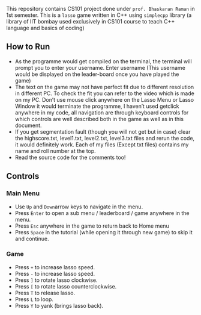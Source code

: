 This repository contains CS101 project done under `prof. Bhaskaran Raman` in 1st semester.
This is a `lasso` game written in C++ using `simplecpp` library (a library of IIT bombay used exclusively in CS101 course to teach C++ language and basics of coding)

## How to Run

* As the programme would get compiled on the terminal, the terminal will prompt
  you to enter your username. Enter username (This username would be displayed
  on the leader-board once you have played the game)
* The text on the game may not have perfect fit due to different resolution
  in different PC. To check the fit you can refer to the video which is made on
  my PC. Don’t use mouse click anywhere on the Lasso Menu or Lasso Window
  it would terminate the programme, I haven’t used getclick anywhere in my
  code, all navigation are through keyboard controls for which controls are well
  described both in the game as well as in this document.
* If you get segmentation fault (though you will not get but in case) clear the
  highscore.txt, level1.txt, level2.txt, level3.txt files and rerun the code, it would
  definitely work. Each of my files (Except txt files) contains my name and roll
  number at the top.
* Read the source code for the comments too!

## Controls

### Main Menu

* Use `Up` and `Down`arrow keys to navigate in the menu.
* Press `Enter` to open a sub menu / leaderboard / game anywhere in the
  menu.
* Press `Esc` anywhere in the game to return back to Home menu
* Press `Space` in the tutorial (while opening it through new game) to skip
  it and continue.

### Game

* Press `+` to increase lasso speed.
* Press `-` to increase lasso speed.
* Press `]` to rotate lasso clockwise.
* Press `[` to rotate lasso counterclockwise.
* Press `T` to release lasso.
* Press `L` to loop.
* Press `Y` to yank (brings lasso back).